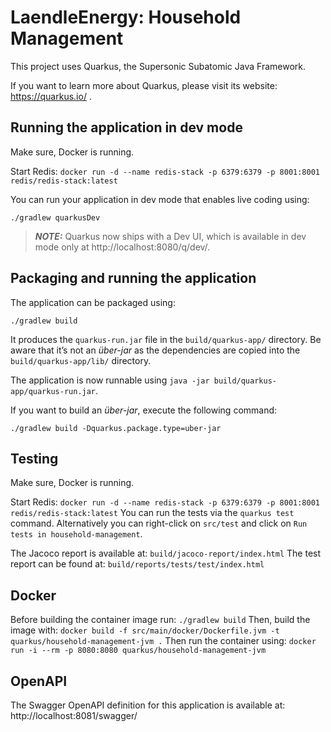 # LaendleEnergy: Household Management

This project uses Quarkus, the Supersonic Subatomic Java Framework.

If you want to learn more about Quarkus, please visit its website: https://quarkus.io/ .

## Running the application in dev mode
Make sure, Docker is running.

Start Redis:
`docker run -d --name redis-stack -p 6379:6379 -p 8001:8001 redis/redis-stack:latest`

You can run your application in dev mode that enables live coding using:
```shell script
./gradlew quarkusDev
```

> **_NOTE:_**  Quarkus now ships with a Dev UI, which is available in dev mode only at http://localhost:8080/q/dev/.

## Packaging and running the application

The application can be packaged using:
```shell script
./gradlew build
```
It produces the `quarkus-run.jar` file in the `build/quarkus-app/` directory.
Be aware that it’s not an _über-jar_ as the dependencies are copied into the `build/quarkus-app/lib/` directory.

The application is now runnable using `java -jar build/quarkus-app/quarkus-run.jar`.

If you want to build an _über-jar_, execute the following command:
```shell script
./gradlew build -Dquarkus.package.type=uber-jar
```
## Testing
Make sure, Docker is running.

Start Redis:
`docker run -d --name redis-stack -p 6379:6379 -p 8001:8001 redis/redis-stack:latest`
You can run the tests via the `quarkus test` command. Alternatively you can right-click on `src/test` and click on `Run tests in household-management`.

The Jacoco report is available at: `build/jacoco-report/index.html`
The test report can be found at: `build/reports/tests/test/index.html`

## Docker

Before building the container image run:
`./gradlew build`
Then, build the image with:
`docker build -f src/main/docker/Dockerfile.jvm -t quarkus/household-management-jvm .`
Then run the container using:
`docker run -i --rm -p 8080:8080 quarkus/household-management-jvm`

## OpenAPI 
The Swagger OpenAPI definition for this application is available at:
http://localhost:8081/swagger/